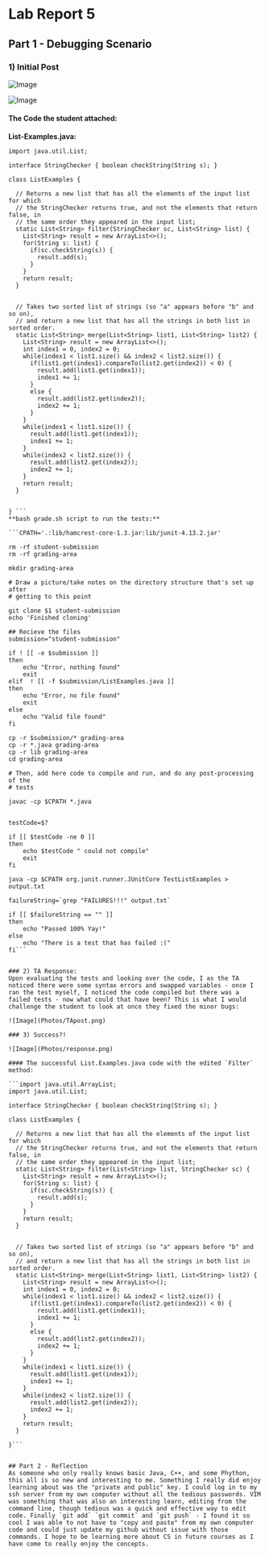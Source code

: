 # Lab Report 5

## Part 1 - Debugging Scenario

### 1) Initial Post
![Image](Photos/post1.png)

![Image](Photos/post2.png)

#### The Code the student attached:

**List-Examples.java:**

```import java.util.ArrayList;
import java.util.List;

interface StringChecker { boolean checkString(String s); }

class ListExamples {

  // Returns a new list that has all the elements of the input list for which
  // the StringChecker returns true, and not the elements that return false, in
  // the same order they appeared in the input list;
  static List<String> filter(StringChecker sc, List<String> list) {
    List<String> result = new ArrayList<>();
    for(String s: list) {
      if(sc.checkString(s)) {
        result.add(s);
      }
    }
    return result;
  }


  // Takes two sorted list of strings (so "a" appears before "b" and so on),
  // and return a new list that has all the strings in both list in sorted order.
  static List<String> merge(List<String> list1, List<String> list2) {
    List<String> result = new ArrayList<>();
    int index1 = 0, index2 = 0;
    while(index1 < list1.size() && index2 < list2.size()) {
      if(list1.get(index1).compareTo(list2.get(index2)) < 0) {
        result.add(list1.get(index1));
        index1 += 1;
      }
      else {
        result.add(list2.get(index2));
        index2 += 1;
      }
    }
    while(index1 < list1.size()) {
      result.add(list1.get(index1));
      index1 += 1;
    }
    while(index2 < list2.size()) {
      result.add(list2.get(index2));
      index2 += 1;
    }
    return result;
  }


} ```
**bash grade.sh script to run the tests:**

```CPATH='.:lib/hamcrest-core-1.3.jar:lib/junit-4.13.2.jar'

rm -rf student-submission
rm -rf grading-area

mkdir grading-area

# Draw a picture/take notes on the directory structure that's set up after
# getting to this point

git clone $1 student-submission
echo 'Finished cloning'

## Recieve the files
submission="student-submission"

if ! [[ -e $submission ]]
then
    echo "Error, nothing found"
    exit
elif  ! [[ -f $submission/ListExamples.java ]]
then 
    echo "Error, no file found"
    exit
else
    echo "Valid file found"
fi

cp -r $submission/* grading-area
cp -r *.java grading-area
cp -r lib grading-area
cd grading-area

# Then, add here code to compile and run, and do any post-processing of the
# tests

javac -cp $CPATH *.java


testCode=$?

if [[ $testCode -ne 0 ]]
then 
    echo $testCode " could not compile"
    exit
fi 

java -cp $CPATH org.junit.runner.JUnitCore TestListExamples > output.txt

failureString=`grep "FAILURES!!!" output.txt`

if [[ $failureString == "" ]]
then
    echo "Passed 100% Yay!"
else
    echo "There is a test that has failed :("
fi```


### 2) TA Response:
Upon evaluating the tests and looking over the code, I as the TA noticed there were some syntax errors and swapped variables - once I ran the test myself, I noticed the code compiled but there was a failed tests - now what could that have been? This is what I would challenge the student to look at once they fixed the minor bugs:

![Image](Photos/TApost.png)

### 3) Success?!

![Image](Photos/response.png)

#### The successful List.Examples.java code with the edited `Filter` method:

```import java.util.ArrayList;
import java.util.List;

interface StringChecker { boolean checkString(String s); }

class ListExamples {

  // Returns a new list that has all the elements of the input list for which
  // the StringChecker returns true, and not the elements that return false, in
  // the same order they appeared in the input list;
  static List<String> filter(List<String> list, StringChecker sc) {
    List<String> result = new ArrayList<>();
    for(String s: list) {
      if(sc.checkString(s)) {
        result.add(s);
      }
    }
    return result;
  }


  // Takes two sorted list of strings (so "a" appears before "b" and so on),
  // and return a new list that has all the strings in both list in sorted order.
  static List<String> merge(List<String> list1, List<String> list2) {
    List<String> result = new ArrayList<>();
    int index1 = 0, index2 = 0;
    while(index1 < list1.size() && index2 < list2.size()) {
      if(list1.get(index1).compareTo(list2.get(index2)) < 0) {
        result.add(list1.get(index1));
        index1 += 1;
      }
      else {
        result.add(list2.get(index2));
        index2 += 1;
      }
    }
    while(index1 < list1.size()) {
      result.add(list1.get(index1));
      index1 += 1;
    }
    while(index2 < list2.size()) {
      result.add(list2.get(index2));
      index2 += 1;
    }
    return result;
  }

}```


## Part 2 - Reflection 
As someone who only really knows basic Java, C++, and some Phython, this all is so new and interesting to me. Something I really did enjoy learning about was the "private and public" key. I could log in to my ssh server from my own computer without all the tedious passwords. VIM was something that was also an interesting learn, editing from the command line, though tedious was a quick and effective way to edit code. Finally `git add` `git commit` and `git push` - I found it so cool I was able to not have to "copy and paste" from my own computer code and could just update my github without issue with those commands. I hope to be learning more about CS in future courses as I have come to really enjoy the concepts.

